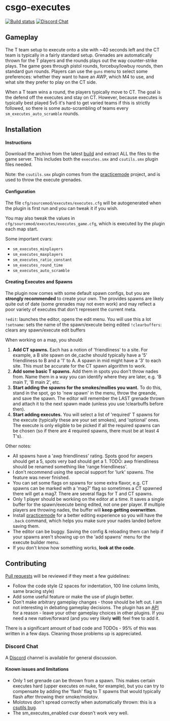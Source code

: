 csgo-executes
=============

[![Build status](http://ci.splewis.net/job/csgo-executes/badge/icon)](http://ci.splewis.net/job/csgo-executes/)
[![Discord Chat](https://img.shields.io/discord/926309849673895966.svg)](https://discord.gg/)

## Gameplay

The T team setup to execute onto a site with ~40 seconds left and the CT team is typically in a fairly standard setup. Grenades are automatically thrown for the T players and the rounds plays out the way counter-strike plays. The game goes through pistol rounds, forcebuy/lowbuy rounds, then standard gun rounds. Players can use the ``guns`` menu to select some preferences: whether they want to have an AWP, which M4 to use, and what site they prefer to play on the CT side.

When a T team wins a round, the players typically move to CT. The goal is the defend off the executes and stay on CT. However, because executes is typically best played 5v5 it's hard to get varied teams if this is strictly followed, so there is some auto-scrambling of teams every ``sm_executes_auto_scramble`` rounds.

## Installation

#### Instructions

Download the archive from the latest [build](http://ci.splewis.net/job/csgo-executes/lastSuccessfulBuild/) and extract ALL the files to the game server. This includes both the ``executes.smx`` and ``csutils.smx`` plugin files needed.

Note: the ``csutils.smx`` plugin comes from the [practicemode](https://github.com/splewis/csgo-practice-mode) project, and is used to throw the execute grenades.

#### Configuration

The file ``cfg/sourcemod/executes/executes.cfg`` will be autogenerated when the plugin is first run and you can tweak it if you wish.

You may also tweak the values in ``cfg/sourcemod/executes/executes_game.cfg``, which is executed by the plugin each map start.

Some important cvars:
- ``sm_executes_minplayers``
- ``sm_executes_maxplayers``
- ``sm_executes_ratio_constant``
- ``sm_executes_round_time``
- ``sm_executes_auto_scramble``


#### Creating Executes and Spawns

The plugin now comes with some default spawn configs, but you are **strongly recommended** to create your own. The provides spawns are likely quite out of date (some grenades may not even work) and may reflect a poor variety of executes that don't represent the current meta. 

``!edit``: launches the editor, opens the edit menu. You will use this a lot
``!setname``: sets the name of the spawn/execute being edited
``!clearbuffers``: clears any spawn/execute edit buffers

When working on a map, you should:
1. **Add CT spawns.** Each has a notion of 'friendliness' to a site. For example, a B site spawn on de_cache should typically have a '5' friendliness to B and a '1' to A. A spawn in mid might have a '3' to each site. This must be accurate for the CT spawn algorithm to work.
1. **Add some basic T spawns.** Add them in spots you don't throw nades from. Name them in a way you can identify where they are later, e.g. 'B main 1', 'B main 2', etc.
1. **Start adding the spawns for the smokes/mollies you want.** To do this, stand in the spot, go to 'new spawn' in the menu, throw the greande, and save the spawn. The editor will remember the LAST grenade thrown and attach it to the next spawn made (unless you use !clearbuffs before then).
1. **Start adding executes.** You will select a list of 'required' T spawns for the execute (typically these are your set smokes), and 'optional' ones. The execute is only eligible to be picked if all the required spawns can be chosen (so if there are 4 required spawns, there must be at least 4 T's).

Other notes:
- All spawns have a 'awp friendliness' rating. Spots good for awpers should get a 5, spots very bad should get a 1. TODO: awp friendliness should be renamed something like 'range friendliness'.
- I don't recommend using the special support for 'lurk' spawns. The feature was never finished.
- You can set some flags on spawns for some extra flavor, e.g. CT spawns can be marked with a 'mag7' flag so sometimes a CT spawned there will get a mag7. There are several flags for T and CT spawns.
- Only 1 player should be workiing on the editor at a time. It saves a single buffer for the spawn/execute being edited, not one per player. If multiple players are throwing nades, the buffer will **keep getting overwritten**.
- Install [practicemode](https://github.com/splewis/csgo-practice-mode) for a better editing experience so you will have the ``.back`` command, which helps you make sure your nades landed before saving them.
- The editor can be buggy. Saving the config & reloading them can help if your spawns aren't showing up on the 'add spawns' menu for the execute builder menu.
- If you don't know how something works, **look at the code**.


## Contributing

[Pull requests](https://github.com/splewis/csgo-executes/pulls) will be reviewed if they meet a few guidelines:
- Follow the code style (2 spaces for indentation, 100 line column limits, same bracing style)
- Add some useful feature or make the use of plugin better.
- Don't make arbitrary gameplay changes - those should be left out. I am not interesting in debating gameplay decisions. The plugin has an [API](scripting/include/executes.inc) for a reason - leave your other gameplay choices in other plugins. If you need a new native/forward (and you very likely **will**) feel free to add it.

There is a significant amount of bad code and TODOs - 95% of this was written in a few days. Cleaning those problems up is appreciated.

### Discord Chat

A [Discord](https://discord.gg/zmqEa4keCk) channel is available for general discussion.

#### Known issues and limitations

- Only 1 set grenade can be thrown from a spawn. This makes certain executes hard (upper executes on nuke, for example), but you can try to compensate by adding the 'flash' flag to T spawns that would typically flash after throwing their smoke/molotov.
- Molotovs don't spread correctly when automatically thrown: this is a [csutils bug](https://github.com/splewis/csgo-practice-mode/issues/44).
- The sm_executes_enabled cvar doesn't work very well.
